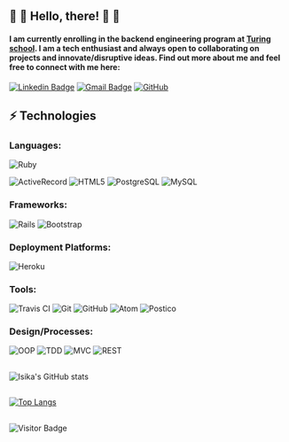 ## 👋 👋 Hello, there! 👋 👋 

#### I am currently enrolling in the backend engineering program at [Turing school](https://turing.edu/).  I am a tech enthusiast and always open to collaborating on projects and innovate/disruptive ideas.  Find out more about me and feel free to connect with me here:

[![Linkedin Badge](https://img.shields.io/badge/-isika-blue?style=flat-square&logo=Linkedin&logoColor=white&link=https://www.linkedin.com/in/anirudhemmadi/)](https://www.linkedin.com/in/isika/)
[![Gmail Badge](https://img.shields.io/badge/-isika.powers@gmail.com-c14438?style=flat-square&logo=Gmail&logoColor=white&link=mailto:kanna6501@gmail.com)](mailto:isika.powers@gmail.com)
<a href="https://github.com/isikapowers" target="_blank"><img alt="GitHub" src="https://img.shields.io/badge/-@isikapowers-181717?style=flat-square&logo=GitHub&logoColor=white"></a>

## ⚡ Technologies

### Languages:

![Ruby](https://img.shields.io/badge/ruby-%23CC342D.svg?style=for-the-badge&logo=ruby&logoColor=white)
<!-- ![Python](https://img.shields.io/badge/python-3670A0?style=for-the-badge&logo=python&logoColor=ffdd54) -->
![ActiveRecord](https://camo.githubusercontent.com/63172ff88a7745bc0cdff2156be4bf5ef8b033aa69ed9dec8beb016267b15207/68747470733a2f2f696d672e736869656c64732e696f2f62616467652f4163746976655265636f72642532302d3230314538342e7376673f267374796c653d666f722d7468652d6261646765266c6f676f3d4163746976655265636f7264266c6f676f436f6c6f723d7768697465)
![HTML5](https://img.shields.io/badge/-HTML5-E34F26?style=flat-square&logo=html5&logoColor=white)
![PostgreSQL](https://img.shields.io/badge/-PostgreSQL-336791?style=flat-square&logo=postgresql)
![MySQL](https://img.shields.io/badge/-MySQL-black?style=flat-square&logo=mysql)

### Frameworks:

![Rails](https://img.shields.io/badge/rails-%23CC0000.svg?style=for-the-badge&logo=ruby-on-rails&logoColor=white)
![Bootstrap](https://img.shields.io/badge/-Bootstrap-563D7C?style=flat-square&logo=bootstrap)

### Deployment Platforms:

![Heroku](https://img.shields.io/badge/-Heroku-430098?style=flat-square&logo=heroku)

### Tools:

![Travis CI](https://camo.githubusercontent.com/14caeafb23e1ae6bc0cea913a2c39d895ec4eb64c885ba86daffd001c42fab1a/68747470733a2f2f696d672e736869656c64732e696f2f62616467652f7472617669732d2d63692d3731313943322e7376673f267374796c653d666f722d7468652d6261646765266c6f676f3d747261766973266c6f676f436f6c6f723d7768697465)
![Git](https://img.shields.io/badge/-Git-black?style=flat-square&logo=git)
![GitHub](https://img.shields.io/badge/-GitHub-181717?style=flat-square&logo=github)
![Atom](https://camo.githubusercontent.com/c0f06332081abc85aa79b6c93f931c352ffb2de3c5877c5082008e6da9dd3acd/68747470733a2f2f696d672e736869656c64732e696f2f62616467652f41746f6d2d3230314538342e7376673f267374796c653d666f722d7468652d6261646765266c6f676f3d61746f6d266c6f676f436f6c6f723d7768697465)
![Postico](https://camo.githubusercontent.com/d4f4743c806c3c1b13d16f61e6871a2d866b4e99fe99aceffa1a18ba779c40d8/68747470733a2f2f696d672e736869656c64732e696f2f62616467652f506f737469636f2532302d3241343244302e7376673f267374796c653d666f722d7468652d6261646765266c6f676f3d506f737469636f266c6f676f436f6c6f723d7768697465)

### Design/Processes:
![OOP](https://camo.githubusercontent.com/a995223eb002754903830ff36956083235d188019672776b81db3d81c525dd95/68747470733a2f2f696d672e736869656c64732e696f2f62616467652f4f4f502532302d3230314538342e7376673f267374796c653d666f722d7468652d6261646765266c6f676f3d4f4f50266c6f676f436f6c6f723d7768697465)
![TDD](https://camo.githubusercontent.com/8fa63ecc5859fc6b9fbd82929bee710ee571c2bed306819659056b86cf856d11/68747470733a2f2f696d672e736869656c64732e696f2f62616467652f5444442532302d3241343244302e7376673f267374796c653d666f722d7468652d6261646765266c6f676f3d544444266c6f676f436f6c6f723d7768697465)
![MVC](https://camo.githubusercontent.com/8e99d10396739660d502d59b03ddc29daeb6cedd2a383ff7cd80df3112f4e3f0/68747470733a2f2f696d672e736869656c64732e696f2f62616467652f4d56432532302d3235443336362e7376673f267374796c653d666f722d7468652d6261646765266c6f676f3d4d5643266c6f676f436f6c6f723d7768697465)
![REST](https://camo.githubusercontent.com/7f9eeeafe7210a1e9d7f9d1f95277f41e4cd04a97dec51699d812feb19295582/68747470733a2f2f696d672e736869656c64732e696f2f62616467652f524553542532302d3731313943322e7376673f267374796c653d666f722d7468652d6261646765266c6f676f3d52455354266c6f676f436f6c6f723d7768697465)

##
![Isika's GitHub stats](https://github-readme-stats.vercel.app/api?username=isikapowers&show_icons=true&theme=nightowl)

##
[![Top Langs](https://github-readme-stats.vercel.app/api/top-langs/?username=isikapowers&layout=compact&theme=nightowl)](https://github.com/isikapowers/github-readme-stats)
  
##
![Visitor Badge](https://visitor-badge.laobi.icu/badge?page_id=isikapowers)

